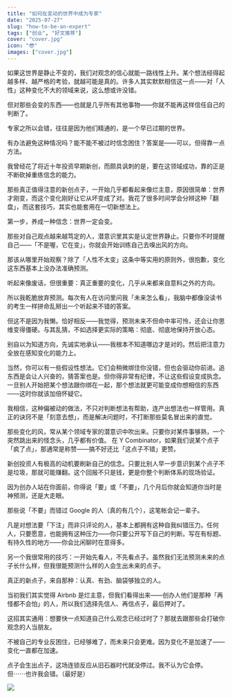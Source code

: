 ```yaml
---
title: "如何在变动的世界中成为专家"
date: "2025-07-27"
slug: "how-to-be-an-expert"
tags: ["创业", "好文推荐"]
cover: "cover.jpg"
icon: "😎"
images: ["cover.jpg"]
---
```

如果这世界是静止不变的，我们对观念的信心就能一路线性上升。某个想法经得起越多样、越严格的考验，就越可能是真的。许多人其实默默相信这一点——对「人性」这种变化不大的领域来说，这么想或许没错。



但对那些会变的东西——也就是几乎所有其他事物——你就不能再这样信任自己的判断了。



专家之所以会错，往往是因为他们精通的，是一个早已过期的世界。



有办法避免这种情况吗？能不能不被过时信念困住？答案是——可以，但得靠一点方法。



我曾经花了将近十年投资早期新创，而颇具讽刺的是，要在这领域成功，靠的正是不断砍掉重练信念的能力。



那些真正值得注意的新创点子，一开始几乎都看起来像烂主意，原因很简单：世界才刚变，而这个变化刚好让它从坏变成了对。我花了很多时间学会分辨这种「翻盘」，而这套技巧，其实也能套用在一切新想法上。



第一步，养成一种信念：世界一定会变。



那些对自己观点越来越笃定的人，潜意识里其实是认定世界静止。只要你不时提醒自己——「不是喔，它在变」，你就会开始训练自己去嗅出风的方向。



那该从哪里开始观察？除了「人性不太变」这条中等实用的原则外，很抱歉，变化这东西基本上没办法准确预测。



听起来像废话，但很重要：真正重要的变化，几乎从来都来自意料之外的方向。



所以我乾脆放弃预测。每次有人在访问里问我「未来怎么看」，我脑中都像没读书的考生一样拼命乱掰出一个听起来不错的答案。



但这不是因为我懒。恰好相反——我觉得，预测未来不但命中率可怜，还会让你思维变得僵硬。与其乱猜，不如选择更实际的策略：彻底、彻底地保持开放心态。



别自以为知道方向，先诚实地承认——我根本不知道哪边才是对的。然后把注意力全放在感知变化的能力上。



当然，你可以有一些假设性想法。它们会稍微绑住你没错，但也会驱动你前进。追东西是会让人兴奋的，猜答案也是。但你得非常有纪律，不让这些假设变成执念。
一旦别人开始把某个想法跟你绑在一起，那个想法就更可能变成你想相信的东西——这时你就该加倍怀疑它。



我相信，这种偏被动的做法，不只对判断想法有帮助，连产出想法也一样管用。真正的诀窍不是「刻意去想」，而是解决问题时，不打断那些莫名冒出来的直觉。



那些变化的风，常从某个领域专家的潜意识中吹出来。只要你对某件事够熟，一个突然跳出来的怪念头，几乎都有价值。
在 Y Combinator，如果我们说某个点子「疯了点」，那通常是称赞——搞不好还比「这点子不错」更赞。



新创投资人有极高的动机要刷新自己的信念。只要比别人早一步意识到某个点子不是垃圾，那就可能赚翻。这个回报不只是钱，更是你整个判断体系的现场验证。



因为创办人站在你面前，你得说「要」或「不要」，几个月后你就会知道你当时是神预测，还是大走眼。



那些说「不要」而错过 Google 的人（真的有几个），这笔帐会记一辈子。



凡是对想法要「下注」而非只评论的人，基本上都拥有这种自我纠错压力。任何人，只要愿意，也能拥有这种压力——你只要公开写下自己的判断。写在有标题、有持久性的地方——你会比闲聊时在意得多。



另一个我很常用的技巧：一开始先看人，不先看点子。虽然我们无法预测未来的点子长什么样，但我很能预测什么样的人会生出未来的点子。



真正的新点子，来自那种：认真、有劲、脑袋够独立的人。



当初我们其实觉得 Airbnb 是烂主意，但我们看得出来——创办人他们是那种「再怪都不会怕」的人，所以我们选择先信人、再信点子，最后押对了。



这招其实通用：想要快一点知道自己什么观念已经过时了？那就去跟那些会打破你观念的人当朋友。



不被自己的专业反困住，已经够难了，而未来只会更难。因为变化不是加速了——变化一直都在加速。



点子会生出点子，这场连锁反应从旧石器时代就没停过。我不认为它会停。
但⋯⋯也许我会错。（最好是）




![](https://prod-files-secure.s3.us-west-2.amazonaws.com/112d0858-5090-4d34-a606-b75eb8d65fd2/46476355-9cf3-4e99-9b7a-3531bc426380/1000202064.png?X-Amz-Algorithm=AWS4-HMAC-SHA256&X-Amz-Content-Sha256=UNSIGNED-PAYLOAD&X-Amz-Credential=ASIAZI2LB46623OENNHC%2F20251020%2Fus-west-2%2Fs3%2Faws4_request&X-Amz-Date=20251020T153258Z&X-Amz-Expires=3600&X-Amz-Security-Token=IQoJb3JpZ2luX2VjEEcaCXVzLXdlc3QtMiJHMEUCIDC3b3AcsheVCJJ25rrhAf8%2Bm%2BXAZDM7JGBhxtj8H2JeAiEAzDlyyPDBYZrN5BGsUzaOsX%2F%2FFXGeGrruZ%2BE8VikWtPwqiAQI8P%2F%2F%2F%2F%2F%2F%2F%2F%2F%2FARAAGgw2Mzc0MjMxODM4MDUiDGwX3Fi40K1PVSuZBircAxr6q%2BF%2BL%2FvniGo%2FzZkouoUdixS4Hb%2BEZ6bNnEmgptBpov33W9l0Bm0OWsdFkWAKMqa%2FHZxfK9ItO6LNgZX%2Bhqaby2ywU0XVi4i7vcem%2FrQ7Jz%2FxxfebTVHTOMFoZ65AHYYzvXX%2FmLgGZLBhi6%2Bm%2BOi16Mk44WLuhYf7HQG70oSiX6f2buYEvhSGz0Os3e3nr22vPZ6l6ucpUDlcWaZvJK7SOCWoHqR2x2qKxjuGgNgJm1ixhsNq6ubRlrFrVZ8qitk1WvfmMRqIluFst2iBdbBgNJ2xAv7C4Q%2FtGXZzN%2F2jO4%2FilUHY2q6LZFCYPEq7ocLlrlpo37dhGomcwyMs7DX%2FtGBivvaEKVkarym%2BbtRtMmW%2FSaeL7msrmACsQG8CX4ffkr3ZbUd4RhAdyXhpvXWWGBERKkybX5FCg0vRhQlEJ9DNknBFLMT%2Fu9at511RBNqclZ3AlTjA3nkqZFuRMUoThFXjVqwZvCye5wJ51DCC%2FKknovQtnFynKCtR2aS%2FGQcHZyBsYy%2BUvCzdm5iahWW8lgjaOR%2BiCL7%2Fd1UpgV96BNd0EVUMHPj%2B4wfUQuikGQRQxvsYVpxuCiPdP%2Bvj3Yy%2FOMPMr9L5NiqvEgSp9196KEHVBh4rrcR110aVMJST2ccGOqUBMQ2GdM6SPGH9Gk1yS6SNeYcvuKDDvh94oM9gbYwXl1gV4KZrIFzq9L7saV9kVok8YkzQl8VW%2BtAoMeKbIWT94cHokh0pR171oHVTUfdiL%2FT9EDqGkOk7nBUcmViZ8Aizv6L1Q9cWplO0Ezc8x0oj%2BOPSsEK3Vo%2BLzXGDFV9VUVmKhfWcyM3wVJlQv0OENC9Bm7wBx2XnjEkyqjkJZwpkr%2FXfM2QX&X-Amz-Signature=c33968fd8fad1c5fb8a907ea3e56ed9f1d9a95374b9266a6545b2bd9a55125ea&X-Amz-SignedHeaders=host&x-amz-checksum-mode=ENABLED&x-id=GetObject)

